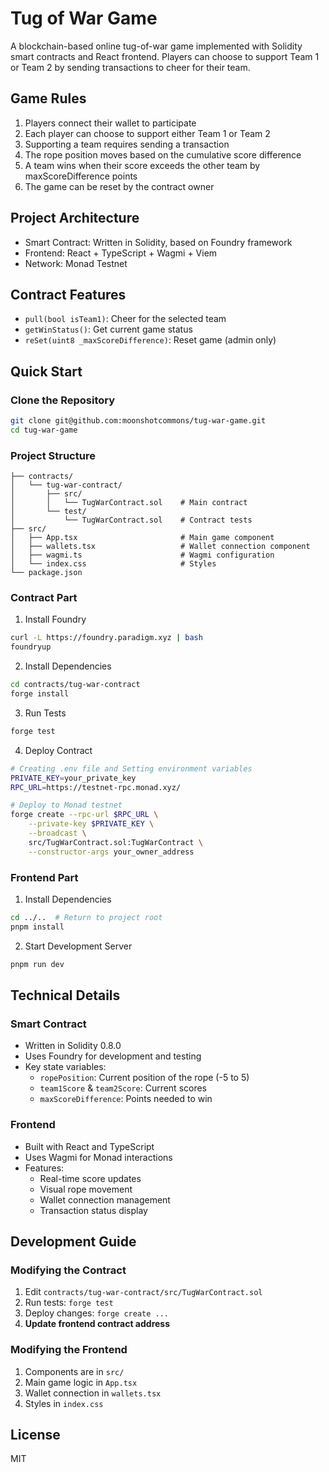 # Tug of War Game

A blockchain-based online tug-of-war game implemented with Solidity smart contracts and React frontend. Players can choose to support Team 1 or Team 2 by sending transactions to cheer for their team.

## Game Rules

1. Players connect their wallet to participate
2. Each player can choose to support either Team 1 or Team 2
3. Supporting a team requires sending a transaction
4. The rope position moves based on the cumulative score difference
5. A team wins when their score exceeds the other team by maxScoreDifference points
6. The game can be reset by the contract owner


## Project Architecture

- Smart Contract: Written in Solidity, based on Foundry framework
- Frontend: React + TypeScript + Wagmi + Viem
- Network: Monad Testnet

## Contract Features

- `pull(bool isTeam1)`: Cheer for the selected team
- `getWinStatus()`: Get current game status
- `reSet(uint8 _maxScoreDifference)`: Reset game (admin only)

## Quick Start

### Clone the Repository

```bash
git clone git@github.com:moonshotcommons/tug-war-game.git
cd tug-war-game
```

### Project Structure

```
├── contracts/
│   └── tug-war-contract/
│       ├── src/
│       │   └── TugWarContract.sol    # Main contract
│       └── test/
│           └── TugWarContract.sol    # Contract tests
├── src/
│   ├── App.tsx                       # Main game component
│   ├── wallets.tsx                   # Wallet connection component
│   ├── wagmi.ts                      # Wagmi configuration
│   └── index.css                     # Styles
└── package.json
```

### Contract Part

1. Install Foundry
```bash
curl -L https://foundry.paradigm.xyz | bash
foundryup
```

2. Install Dependencies
```bash
cd contracts/tug-war-contract
forge install
```

3. Run Tests
```bash
forge test
```

4. Deploy Contract
```bash
# Creating .env file and Setting environment variables
PRIVATE_KEY=your_private_key
RPC_URL=https://testnet-rpc.monad.xyz/

# Deploy to Monad testnet
forge create --rpc-url $RPC_URL \
    --private-key $PRIVATE_KEY \
    --broadcast \
    src/TugWarContract.sol:TugWarContract \
    --constructor-args your_owner_address
```

### Frontend Part

1. Install Dependencies
```bash
cd ../..  # Return to project root
pnpm install
```

2. Start Development Server
```bash
pnpm run dev
```

## Technical Details

### Smart Contract
- Written in Solidity 0.8.0
- Uses Foundry for development and testing
- Key state variables:
  - `ropePosition`: Current position of the rope (-5 to 5)
  - `team1Score` & `team2Score`: Current scores
  - `maxScoreDifference`: Points needed to win

### Frontend
- Built with React and TypeScript
- Uses Wagmi for Monad interactions
- Features:
  - Real-time score updates
  - Visual rope movement
  - Wallet connection management
  - Transaction status display

## Development Guide

### Modifying the Contract
1. Edit `contracts/tug-war-contract/src/TugWarContract.sol`
2. Run tests: `forge test`
3. Deploy changes: `forge create ...`
4. **Update frontend contract address**

### Modifying the Frontend
1. Components are in `src/`
2. Main game logic in `App.tsx`
3. Wallet connection in `wallets.tsx`
4. Styles in `index.css`


## License
MIT